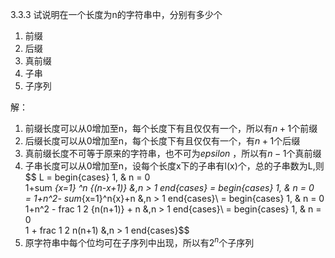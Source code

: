 3.3.3 试说明在一个长度为n的字符串中，分别有多少个
1) 前缀
2) 后缀
3) 真前缀
4) 子串
5) 子序列

解：
1) 前缀长度可以从0增加至n，每个长度下有且仅仅有一个，所以有$n+1$个前缀 
2) 后缀长度可以从0增加至n，每个长度下有且仅仅有一个，有$n+1$个后缀
3) 真前缀长度不可等于原来的字符串，也不可为$epsilon$ ，所以有$n-1$个真前缀
4) 子串长度可以从0增加至n，设每个长度x下的子串有l(x)个，总的子串数为L,则
$$
L =
begin{cases}
1, & n = 0 \
1+sum _{x=1} ^n {(n-x+1)} &,n > 1
end{cases} 
=
begin{cases}
1, & n = 0 \
= 1+n^2- sum_{x=1}^n{x}+n &,n > 1
end{cases}\ 
=
begin{cases}
1, & n = 0 \
1+n^2 - frac 1 2 {n(n+1)} + n &,n > 1
end{cases}\ 
=
begin{cases}
1, & n = 0 \
1 + frac 1 2 n(n+1) &,n > 1
end{cases}\$$
5) 原字符串中每个位均可在子序列中出现，所以有$2^n$个子序列

